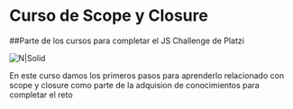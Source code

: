 # Curso de Scope y Closure 
##Parte de los cursos para completar el JS Challenge de Platzi

![N|Solid](https://avatars.githubusercontent.com/u/51913008?s=400&u=3050c7600cd7da9633ab362665f9a12e7499733d&v=4)



En este curso damos los primeros pasos para aprenderlo relacionado con scope y closure como parte de la adquision de conocimientos para completar el reto
